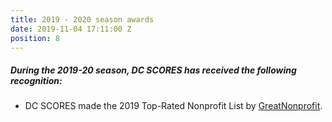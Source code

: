 ```yaml
---
title: 2019 - 2020 season awards
date: 2019-11-04 17:11:00 Z
position: 8
---
```


##### During the **2019-20** season, DC SCORES has received the following recognition:

* DC SCORES made the 2019 Top-Rated Nonprofit List by [GreatNonprofit](https://greatnonprofits.org/org/dc-scores).